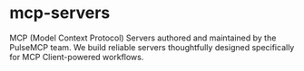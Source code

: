 # mcp-servers
MCP (Model Context Protocol) Servers authored and maintained by the PulseMCP team. We build reliable servers thoughtfully designed specifically for MCP Client-powered workflows.
